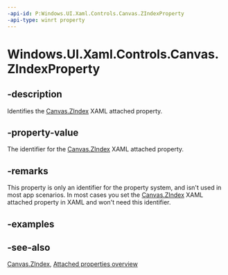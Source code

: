 ```yaml
---
-api-id: P:Windows.UI.Xaml.Controls.Canvas.ZIndexProperty
-api-type: winrt property
---
```


<!-- Property syntax
public Windows.UI.Xaml.DependencyProperty ZIndexProperty { get; }
-->

# Windows.UI.Xaml.Controls.Canvas.ZIndexProperty

## -description
Identifies the [Canvas.ZIndex](canvas_zindex.md) XAML attached property.



## -property-value
The identifier for the [Canvas.ZIndex](canvas_zindex.md) XAML attached property.

## -remarks
This property is only an identifier for the property system, and isn't used in most app scenarios. In most cases you set the [Canvas.ZIndex](canvas_zindex.md) XAML attached property in XAML and won't need this identifier.  

## -examples

## -see-also

[Canvas.ZIndex](canvas_zindex.md), [Attached properties overview](/windows/uwp/xaml-platform/attached-properties-overview)

